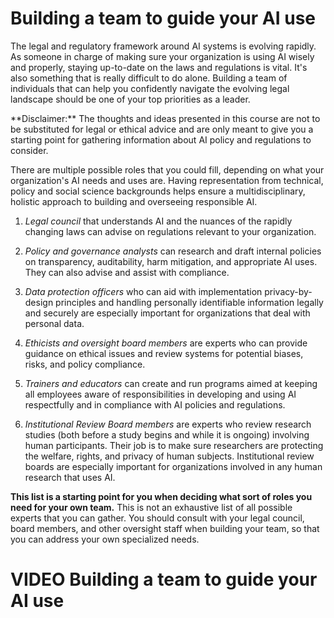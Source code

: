 

# Building a team to guide your AI use

The legal and regulatory framework around AI systems is evolving rapidly. As someone in charge of making sure your organization is using AI wisely and properly, staying up-to-date on the laws and regulations is vital. It's also something that is really difficult to do alone. Building a team of individuals that can help you confidently navigate the evolving legal landscape should be one of your top priorities as a leader.

<div class = disclaimer>
**Disclaimer:** The thoughts and ideas presented in this course are not to be substituted for legal or ethical advice and are only meant to give you a starting point for gathering information about AI policy and regulations to consider.
</div>

There are multiple possible roles that you could fill, depending on what your organization's AI needs and uses are. Having representation from technical, policy and social science backgrounds helps ensure a multidisciplinary, holistic approach to building and overseeing responsible AI.

1. _Legal council_ that understands AI and the nuances of the rapidly changing laws can advise on regulations relevant to your organization. 

1. _Policy and governance analysts_ can research and draft internal policies on transparency, auditability, harm mitigation, and appropriate AI uses. They can also advise and assist with compliance.

1. _Data protection officers_ who can aid with implementation privacy-by-design principles and handling personally identifiable information legally and securely are especially important for organizations that deal with personal data.

1. _Ethicists and oversight board members_ are experts who can provide guidance on ethical issues and review systems for potential biases, risks, and policy compliance.

1. _Trainers and educators_ can create and run programs aimed at keeping all employees aware of responsibilities in developing and using AI respectfully and in compliance with AI policies and regulations.

1. _Institutional Review Board members_ are experts who review research studies (both before a study begins and while it is ongoing) involving human participants. Their job is to make sure researchers are protecting the welfare, rights, and privacy of human subjects. Institutional review boards are especially important for organizations involved in any human research that uses AI.

**This list is a starting point for you when deciding what sort of roles you need for your own team.** This is not an exhaustive list of all possible experts that you can gather. You should consult with your legal council, board members, and other oversight staff when building your team, so that you can address your own specialized needs.

# VIDEO Building a team to guide your AI use
